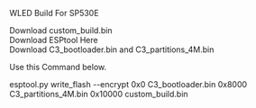 WLED Build For SP530E

Download custom_build.bin  
Download ESPtool Here  
Download C3_bootloader.bin and C3_partitions_4M.bin  
  
Use this Command below.  

esptool.py write_flash --encrypt 0x0 C3_bootloader.bin 0x8000 C3_partitions_4M.bin 0x10000 custom_build.bin

